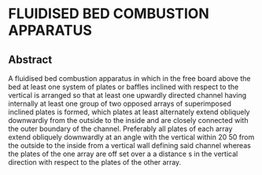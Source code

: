 # FLUIDISED BED COMBUSTION APPARATUS

## Abstract
A fluidised bed combustion apparatus in which in the free board above the bed at least one system of plates or baffles inclined with respect to the vertical is arranged so that at least one upwardly directed channel having internally at least one group of two opposed arrays of superimposed inclined plates is formed, which plates at least alternately extend obliquely downwardiy from the outside to the inside and are closely connected with the outer boundary of the channel. Preferably all plates of each array extend obliquely downwardly at an angle with the vertical within 20 50 from the outside to the inside from a vertical wall defining said channel whereas the plates of the one array are off set over a a distance s in the vertical direction with respect to the plates of the other array.